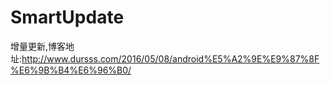 # SmartUpdate
增量更新,博客地址:http://www.dursss.com/2016/05/08/android%E5%A2%9E%E9%87%8F%E6%9B%B4%E6%96%B0/

